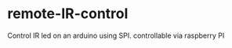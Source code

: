 remote-IR-control
=================

Control IR led on an arduino using SPI. controllable via raspberry PI
